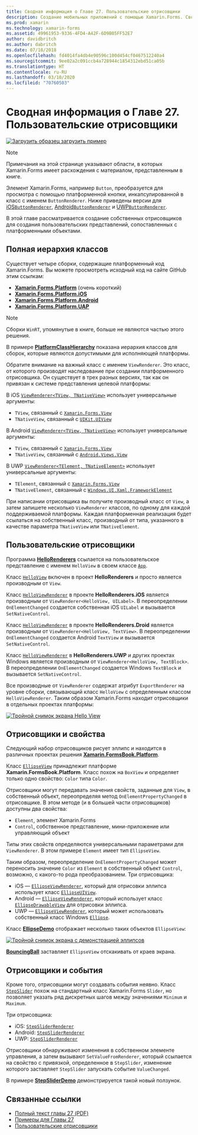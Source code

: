 ```yaml
---
title: Сводная информация о Главе 27. Пользовательские отрисовщики
description: Создание мобильных приложений с помощью Xamarin.Forms. Сводная информация о Главе 27. Пользовательские отрисовщики
ms.prod: xamarin
ms.technology: xamarin-forms
ms.assetid: 49961953-9336-4FD4-A42F-6D9B05FF52E7
author: davidbritch
ms.author: dabritch
ms.date: 07/18/2018
ms.openlocfilehash: fd4014fa4db4e90596c100d454cf0467512240a4
ms.sourcegitcommit: 9ee02a2c091ccb4a728944c1854312ebd51ca05b
ms.translationtype: HT
ms.contentlocale: ru-RU
ms.lasthandoff: 03/10/2020
ms.locfileid: "70760503"
---
```

# <a name="summary-of-chapter-27-custom-renderers"></a>Сводная информация о Главе 27. Пользовательские отрисовщики

[![Загрузить образец](~/media/shared/download.png) загрузить пример](https://github.com/xamarin/xamarin-forms-book-samples/tree/master/Chapter27)

> [!NOTE] 
> Примечания на этой странице указывают области, в которых Xamarin.Forms имеет расхождения с материалом, представленным в книге.

Элемент Xamarin.Forms, например `Button`, преобразуется для просмотра с помощью платформенной кнопки, инкапсулированной в класс с именем `ButtonRenderer`.  Ниже приведены версии для [iOS`ButtonRenderer`](https://github.com/xamarin/Xamarin.Forms/blob/master/Xamarin.Forms.Platform.iOS/Renderers/ButtonRenderer.cs), [Android`ButtonRenderer`](https://github.com/xamarin/Xamarin.Forms/blob/master/Xamarin.Forms.Platform.Android/Renderers/ButtonRenderer.cs) и [UWP`ButtonRenderer`](https://github.com/xamarin/Xamarin.Forms/blob/master/Xamarin.Forms.Platform.UAP/ButtonRenderer.cs).

В этой главе рассматривается создание собственных отрисовщиков для создания пользовательских представлений, сопоставленных с платформенными объектами.

## <a name="the-complete-class-hierarchy"></a>Полная иерархия классов

Существует четыре сборки, содержащие платформенный код Xamarin.Forms.
Вы можете просмотреть исходный код на сайте GitHub этим ссылкам:

- [**Xamarin.Forms.Platform**](https://github.com/xamarin/Xamarin.Forms/tree/master/Xamarin.Forms.Platform) (очень короткий)
- [**Xamarin.Forms.Platform.iOS**](https://github.com/xamarin/Xamarin.Forms/tree/master/Xamarin.Forms.Platform.iOS)
- [**Xamarin.Forms.Platform.Android**](https://github.com/xamarin/Xamarin.Forms/tree/master/Xamarin.Forms.Platform.Android)
- [**Xamarin.Forms.Platform.UAP**](https://github.com/xamarin/Xamarin.Forms/tree/master/Xamarin.Forms.Platform.UAP)

> [!NOTE]
> Сборки `WinRT`, упомянутые в книге, больше не являются частью этого решения. 

В примере [**PlatformClassHierarchy**](https://github.com/xamarin/xamarin-forms-book-samples/tree/master/Chapter27/PlatformClassHierarchy) показана иерархия классов для сборок, которые являются допустимыми для исполняющей платформы.

Обратите внимание на важный класс с именем `ViewRenderer`. Это класс, от которого производят наследование при создании платформенного отрисовщика. Он существует в трех разных версиях, так как он привязан к системе представления целевой платформы:

В iOS [`ViewRenderer<TView, TNativeView>`](https://github.com/xamarin/Xamarin.Forms/blob/master/Xamarin.Forms.Platform.iOS/ViewRenderer.cs#L25) использует универсальные аргументы:

- `TView`, связанный с [`Xamarin.Forms.View`](xref:Xamarin.Forms.View)
- `TNativeView`, связанный с [`UIKit.UIView`](xref:UIKit.UIView)

В Android [`ViewRenderer<TView, TNativeView>`](https://github.com/xamarin/Xamarin.Forms/blob/master/Xamarin.Forms.Platform.Android/ViewRenderer.cs#L17) использует универсальные аргументы:

- `TView`, связанный с [`Xamarin.Forms.View`](xref:Xamarin.Forms.View)
- `TNativeView`, связанный с [`Android.Views.View`](xref:Android.Views.View)

В UWP [`ViewRenderer<TElement, TNativeElement>`](https://github.com/xamarin/Xamarin.Forms/blob/master/Xamarin.Forms.Platform.UAP/ViewRenderer.cs#L6) использует универсальные аргументы:

- `TElement`, связанный с [`Xamarin.Forms.View`](xref:Xamarin.Forms.View)
- `TNativeElement`, связанный с [`Windows.UI.Xaml.FrameworkElement`](/uwp/api/Windows.UI.Xaml.FrameworkElement)

При написании отрисовщика вы получите производный класс от `View`, а затем запишете несколько `ViewRenderer` классов, по одному для каждой поддерживаемой платформы. Каждая платформенная реализация будет ссылаться на собственный класс, производный от типа, указанного в качестве параметра `TNativeView` или `TNativeElement`.

## <a name="hello-custom-renderers"></a>Пользовательские отрисовщики

Программа [**HelloRenderers**](https://github.com/xamarin/xamarin-forms-book-samples/tree/master/Chapter27/HelloRenderers) ссылается на пользовательское представление с именем `HelloView` в своем классе [`App`](https://github.com/xamarin/xamarin-forms-book-samples/blob/master/Chapter27/HelloRenderers/HelloRenderers/HelloRenderers/App.cs).

Класс [`HelloView`](https://github.com/xamarin/xamarin-forms-book-samples/blob/master/Chapter27/HelloRenderers/HelloRenderers/HelloRenderers/HelloView.cs) включен в проект **HelloRenderers** и просто является производным от `View`.

Класс [`HelloViewRenderer`](https://github.com/xamarin/xamarin-forms-book-samples/blob/master/Chapter27/HelloRenderers/HelloRenderers/HelloRenderers.iOS/HelloViewRenderer.cs) в проекте **HelloRenderers.iOS** является производным от `ViewRenderer<HelloView, UILabel>`. В переопределении `OnElementChanged` создается собственная iOS `UILabel` и вызывается `SetNativeControl`.

Класс [`HelloViewRenderer`](https://github.com/xamarin/xamarin-forms-book-samples/blob/master/Chapter27/HelloRenderers/HelloRenderers/HelloRenderers.Droid/HelloViewRenderer.cs) в проекте **HelloRenderers.Droid** является производным от `ViewRenderer<HelloView, TextView>`. В переопределении `OnElementChanged` создается Android `TextView` и вызывается `SetNativeControl`.

Класс [`HelloViewRenderer`](https://github.com/xamarin/xamarin-forms-book-samples/blob/master/Chapter27/HelloRenderers/HelloRenderers/HelloRenderers.UWP/HelloViewRenderer.cs) в **HelloRenderers.UWP** и других проектах Windows является производным от `ViewRenderer<HelloView, TextBlock>`. В переопределении `OnElementChanged` создается Windows `TextBlock` и вызывается `SetNativeControl`.

Все производные от `ViewRenderer` содержат атрибут `ExportRenderer` на уровне сборки, связывающий класс `HelloView` с определенным классом `HelloViewRenderer`. Таким образом Xamarin.Forms находит отрисовщики в отдельных проектах платформы:

[![Тройной снимок экрана Hello View](images/ch27fg02-small.png "Пользовательские отрисовщики")](images/ch27fg02-large.png#lightbox "Пользовательские отрисовщики")

## <a name="renderers-and-properties"></a>Отрисовщики и свойства

Следующий набор отрисовщиков рисует эллипс и находится в различных проектах решения [**Xamarin.FormsBook.Platform**](https://github.com/xamarin/xamarin-forms-book-samples/tree/master/Libraries/Xamarin.FormsBook.Platform).

Класс [`EllipseView`](https://github.com/xamarin/xamarin-forms-book-samples/blob/master/Libraries/Xamarin.FormsBook.Platform/Xamarin.FormsBook.Platform/EllipseView.cs) принадлежит платформе **Xamarin.FormsBook.Platform**. Класс похож на `BoxView` и определяет только одно свойство: `Color` типа `Color`.

Отрисовщики могут передавать значения свойств, заданные для `View`, в собственный объект, переопределяя метод `OnElementPropertyChanged` в отрисовщике. В этом методе (и в большей части отрисовщиков) доступны два свойства:

- `Element`, элемент Xamarin.Forms
- `Control`, собственное представление, мини-приложение или управляющий объект

Типы этих свойств определяются универсальными параметрами для `ViewRenderer`. В этом примере `Element` имеет тип `EllipseView`.

Таким образом, переопределение `OnElementPropertyChanged` может переносить значение `Color` из `Element` в собственный объект `Control`, возможно, с какого-то рода преобразованием. Три отрисовщика:

- iOS — [`EllipseViewRenderer`](https://github.com/xamarin/xamarin-forms-book-samples/blob/master/Libraries/Xamarin.FormsBook.Platform/Xamarin.FormsBook.Platform.iOS/EllipseViewRenderer.cs), который для отрисовки эллипса использует класс [`EllipseUIView`](https://github.com/xamarin/xamarin-forms-book-samples/blob/master/Libraries/Xamarin.FormsBook.Platform/Xamarin.FormsBook.Platform.iOS/EllipseUIView.cs).
- Android — [`EllipseViewRenderer`](https://github.com/xamarin/xamarin-forms-book-samples/blob/master/Libraries/Xamarin.FormsBook.Platform/Xamarin.FormsBook.Platform.Android/EllipseViewRenderer.cs), который использует класс [`EllipseDrawableView`](https://github.com/xamarin/xamarin-forms-book-samples/blob/master/Libraries/Xamarin.FormsBook.Platform/Xamarin.FormsBook.Platform.Android/EllipseDrawableView.cs) для отрисовки эллипса.
- UWP — [`EllipseViewRenderer`](https://github.com/xamarin/xamarin-forms-book-samples/blob/master/Libraries/Xamarin.FormsBook.Platform/Xamarin.FormsBook.Platform.WinRT/EllipseViewRenderer.cs), который может использовать собственный класс Windows [`Ellipse`](/uwp/api/Windows.UI.Xaml.Shapes.Ellipse).

Класс [**EllipseDemo**](https://github.com/xamarin/xamarin-forms-book-samples/tree/master/Chapter27/EllipseDemo) отображает несколько таких объектов `EllipseView`:

[![Тройной снимок экрана с демонстрацией эллипсов](images/ch27fg03-small.png "Пользовательские отрисовщики EllipseView")](images/ch27fg03-large.png#lightbox "Пользовательские отрисовщики EllipseView")

[**BouncingBall**](https://github.com/xamarin/xamarin-forms-book-samples/tree/master/Chapter27/BouncingBall) заставляет `EllipseView` отскакивать от краев экрана.

## <a name="renderers-and-events"></a>Отрисовщики и события

Кроме того, отрисовщики могут создавать события неявно. Класс [`StepSlider`](https://github.com/xamarin/xamarin-forms-book-samples/blob/master/Libraries/Xamarin.FormsBook.Platform/Xamarin.FormsBook.Platform/StepSlider.cs) похож на стандартный класс Xamarin.Forms `Slider`, но позволяет указать ряд дискретных шагов между значениями `Minimum` и `Maximum`.

Три отрисовщика:

- iOS: [`StepSliderRenderer`](https://github.com/xamarin/xamarin-forms-book-samples/blob/master/Libraries/Xamarin.FormsBook.Platform/Xamarin.FormsBook.Platform.iOS/StepSliderRenderer.cs)
- Android: [`StepSliderRenderer`](https://github.com/xamarin/xamarin-forms-book-samples/blob/master/Libraries/Xamarin.FormsBook.Platform/Xamarin.FormsBook.Platform.Android/StepSliderRenderer.cs)
- UWP: [`StepSliderRenderer`](https://github.com/xamarin/xamarin-forms-book-samples/blob/master/Libraries/Xamarin.FormsBook.Platform/Xamarin.FormsBook.Platform.WinRT/StepSliderRenderer.cs)

Отрисовщики обнаруживают изменения в собственном элементе управления, а затем вызывают `SetValueFromRenderer`, который ссылается на свойство с привязкой, определенное в `StepSlider`, изменение которого заставляет `StepSlider` запускать событие `ValueChanged`.

В примере [**StepSliderDemo**](https://github.com/xamarin/xamarin-forms-book-samples/tree/master/Chapter27/StepSliderDemo) демонстрируется такой новый ползунок.

## <a name="related-links"></a>Связанные ссылки

- [Полный текст главы 27 (PDF)](https://download.xamarin.com/developer/xamarin-forms-book/XamarinFormsBook-Ch27-Apr2016.pdf)
- [Примеры для Главы 27](https://github.com/xamarin/xamarin-forms-book-samples/tree/master/Chapter27)
- [Пользовательские отрисовщики](~/xamarin-forms/app-fundamentals/custom-renderer/index.md)

